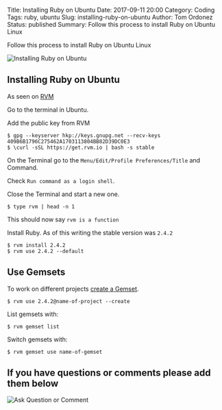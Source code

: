 Title: Installing Ruby on Ubuntu
Date: 2017-09-11 20:00
Category: Coding
Tags: ruby, ubuntu
Slug: installing-ruby-on-ubuntu
Author: Tom Ordonez
Status: published
Summary: Follow this process to install Ruby on Ubuntu Linux

Follow this process to install Ruby on Ubuntu Linux

![Installing Ruby on Ubuntu]({filename}/images/installing-ruby-on-ubuntu.png)

## Installing Ruby on Ubuntu

As seen on <a href="http://rvm.io/" target="_blank">RVM</a>

Go to the terminal in Ubuntu.

Add the public key from RVM

    $ gpg --keyserver hkp://keys.gnupg.net --recv-keys 409B6B1796C275462A1703113804BB82D39DC0E3
    $ \curl -sSL https://get.rvm.io | bash -s stable

On the Terminal go to the `Menu/Edit/Profile Preferences/Title` and Command.

Check `Run command as a login shell`.

Close the Terminal and start a new one.

    $ type rvm | head -n 1

This should now say `rvm is a function`

Install Ruby. As of this writing the stable version was `2.4.2`

    $ rvm install 2.4.2
    $ rvm use 2.4.2 --default

## Use Gemsets

To work on different projects <a href="http://rvm.io/gemsets/creating" target="_blank">create a Gemset</a>.

    $ rvm use 2.4.2@name-of-project --create

List gemsets with:

    $ rvm gemset list

Switch gemsets with:

    $ rvm gemset use name-of-gemset


## If you have questions or comments please add them below

![Ask Question or Comment]({filename}/images/tomordonez-ask-question-comment.gif)
